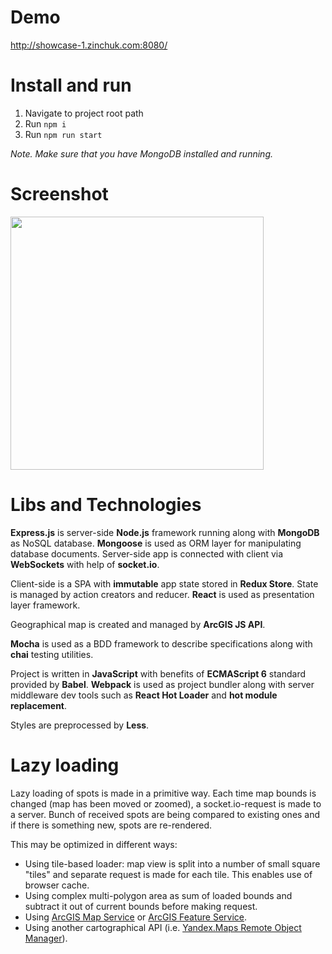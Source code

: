 # Demo
http://showcase-1.zinchuk.com:8080/

# Install and run

1. Navigate to project root path
2. Run `npm i`
3. Run `npm run start`

*Note. Make sure that you have MongoDB installed and running.*

# Screenshot
<img src="http://chatik.ajaxy.ru/uploads/showcase-1-1469821646618.png" width="405" /> 

# Libs and Technologies
**Express.js** is server-side **Node.js** framework running along with **MongoDB** as NoSQL database. **Mongoose** is used as ORM layer for manipulating database documents. Server-side app is connected with client via **WebSockets** with help of **socket.io**.

Client-side is a SPA with **immutable** app state stored in **Redux Store**. State is managed by action creators and reducer. **React** is used as presentation layer framework.

Geographical map is created and managed by **ArcGIS JS API**.

**Mocha** is used as a BDD framework to describe specifications along with **chai** testing utilities.

Project is written in **JavaScript** with benefits of **ECMAScript 6** standard provided by **Babel**. **Webpack** is used as project bundler along with server middleware dev tools such as **React Hot Loader** and **hot module replacement**.

Styles are preprocessed by **Less**.

# Lazy loading
Lazy loading of spots is made in a primitive way. Each time map bounds is changed (map has been moved or zoomed), a socket.io-request is made to a server. Bunch of received spots are being compared to existing ones and if there is something new, spots are re-rendered.

This may be optimized in different ways:
- Using tile-based loader: map view is split into a number of small square "tiles" and separate request is made for each tile. This enables use of browser cache.
- Using complex multi-polygon area as sum of loaded bounds and subtract it out of current bounds before making request.
- Using [ArcGIS Map Service](http://server.arcgis.com/en/server/latest/publish-services/windows/what-is-a-map-service.htm) or [ArcGIS Feature Service](http://server.arcgis.com/en/server/latest/publish-services/windows/what-is-a-feature-service-.htm).
- Using another cartographical API (i.e. [Yandex.Maps Remote Object Manager](https://tech.yandex.com/maps/doc/jsapi/2.1/dg/concepts/remote-object-manager/about-docpage/)).
